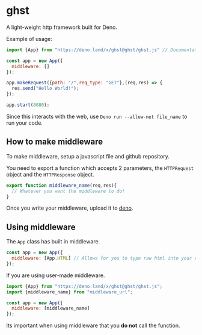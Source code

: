 # ghst
A light-weight http framework built for Deno.

Example of usage:
```js
import {App} from "https://deno.land/x/ghst@ghst/ghst.js" // Documentation can be found at https://doc.deno.land/https/deno.land/x/ghst@ghst/ghst.js

const app = new App({
  middleware: []
});

app.makeRequest({path: "/",req_type: "GET"},(req,res) => {
  res.send("Hello World!");
});

app.start(8080);
```

Since this interacts with the web, use `Deno run --allow-net file_name` to run your code.

## How to make middleware
To make middleware, setup a javascript file and github repository.

You need to export a function which accepts 2 parameters, the `HTTPRequest` object and the `HTTPResponse` object.
```js
export function middleware_name(req,res){
  // Whatever you want the middleware to do!
}
```

Once you write your middleware, upload it to [deno](https://deno.land/x).

## Using middleware
The `App` class has built in middleware.
```js
const app = new App({
  middleware: [App.HTML] // Allows for you to type raw html into your res.send()
});
```

If you are using user-made middleware.
```js
import {App} from "https://deno.land/x/ghst@ghst/ghst.js";
import {middleware_name} from "middleware_url";

const app = new App({
  middleware: [middleware_name]
});
```

Its important when using middleware that you **do not** call the function.
